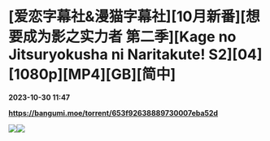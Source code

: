 # [爱恋字幕社&漫猫字幕社][10月新番][想要成为影之实力者 第二季][Kage no Jitsuryokusha ni Naritakute! S2][04][1080p][MP4][GB][简中]

**2023-10-30 11:47**

**https://bangumi.moe/torrent/653f92638889730007eba52d**

![](https://ptpimg.me/3rlgnr.jpg)![](https://i.loli.net/2021/03/19/Cp1BvFYEu5wVzkK.jpg)